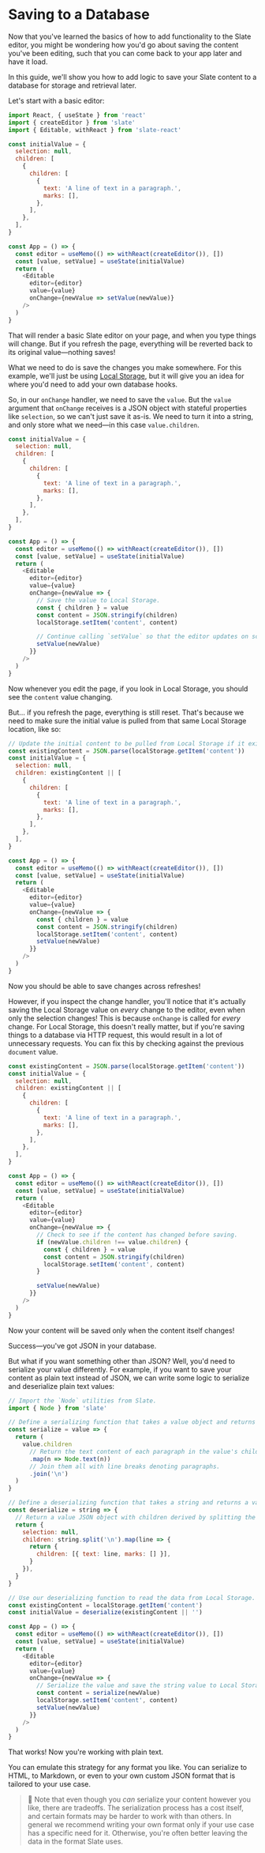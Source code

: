 # Saving to a Database

Now that you've learned the basics of how to add functionality to the Slate editor, you might be wondering how you'd go about saving the content you've been editing, such that you can come back to your app later and have it load.

In this guide, we'll show you how to add logic to save your Slate content to a database for storage and retrieval later.

Let's start with a basic editor:

```js
import React, { useState } from 'react'
import { createEditor } from 'slate'
import { Editable, withReact } from 'slate-react'

const initialValue = {
  selection: null,
  children: [
    {
      children: [
        {
          text: 'A line of text in a paragraph.',
          marks: [],
        },
      ],
    },
  ],
}

const App = () => {
  const editor = useMemo(() => withReact(createEditor()), [])
  const [value, setValue] = useState(initialValue)
  return (
    <Editable
      editor={editor}
      value={value}
      onChange={newValue => setValue(newValue)}
    />
  )
}
```

That will render a basic Slate editor on your page, and when you type things will change. But if you refresh the page, everything will be reverted back to its original value—nothing saves!

What we need to do is save the changes you make somewhere. For this example, we'll just be using [Local Storage](https://developer.mozilla.org/en-US/docs/Web/API/Window/localStorage), but it will give you an idea for where you'd need to add your own database hooks.

So, in our `onChange` handler, we need to save the `value`. But the `value` argument that `onChange` receives is a JSON object with stateful properties like `selection`, so we can't just save it as-is. We need to turn it into a string, and only store what we need—in this case `value.children`.

```js
const initialValue = {
  selection: null,
  children: [
    {
      children: [
        {
          text: 'A line of text in a paragraph.',
          marks: [],
        },
      ],
    },
  ],
}

const App = () => {
  const editor = useMemo(() => withReact(createEditor()), [])
  const [value, setValue] = useState(initialValue)
  return (
    <Editable
      editor={editor}
      value={value}
      onChange={newValue => {
        // Save the value to Local Storage.
        const { children } = value
        const content = JSON.stringify(children)
        localStorage.setItem('content', content)

        // Continue calling `setValue` so that the editor updates on screen.
        setValue(newValue)
      }}
    />
  )
}
```

Now whenever you edit the page, if you look in Local Storage, you should see the `content` value changing.

But... if you refresh the page, everything is still reset. That's because we need to make sure the initial value is pulled from that same Local Storage location, like so:

```js
// Update the initial content to be pulled from Local Storage if it exists.
const existingContent = JSON.parse(localStorage.getItem('content'))
const initialValue = {
  selection: null,
  children: existingContent || [
    {
      children: [
        {
          text: 'A line of text in a paragraph.',
          marks: [],
        },
      ],
    },
  ],
}

const App = () => {
  const editor = useMemo(() => withReact(createEditor()), [])
  const [value, setValue] = useState(initialValue)
  return (
    <Editable
      editor={editor}
      value={value}
      onChange={newValue => {
        const { children } = value
        const content = JSON.stringify(children)
        localStorage.setItem('content', content)
        setValue(newValue)
      }}
    />
  )
}
```

Now you should be able to save changes across refreshes!

However, if you inspect the change handler, you'll notice that it's actually saving the Local Storage value on _every_ change to the editor, even when only the selection changes! This is because `onChange` is called for _every_ change. For Local Storage, this doesn't really matter, but if you're saving things to a database via HTTP request, this would result in a lot of unnecessary requests. You can fix this by checking against the previous `document` value.

```js
const existingContent = JSON.parse(localStorage.getItem('content'))
const initialValue = {
  selection: null,
  children: existingContent || [
    {
      children: [
        {
          text: 'A line of text in a paragraph.',
          marks: [],
        },
      ],
    },
  ],
}

const App = () => {
  const editor = useMemo(() => withReact(createEditor()), [])
  const [value, setValue] = useState(initialValue)
  return (
    <Editable
      editor={editor}
      value={value}
      onChange={newValue => {
        // Check to see if the content has changed before saving.
        if (newValue.children !== value.children) {
          const { children } = value
          const content = JSON.stringify(children)
          localStorage.setItem('content', content)
        }

        setValue(newValue)
      }}
    />
  )
}
```

Now your content will be saved only when the content itself changes!

Success—you've got JSON in your database.

But what if you want something other than JSON? Well, you'd need to serialize your value differently. For example, if you want to save your content as plain text instead of JSON, we can write some logic to serialize and deserialize plain text values:

```js
// Import the `Node` utilities from Slate.
import { Node } from 'slate'

// Define a serializing function that takes a value object and returns a string.
const serialize = value => {
  return (
    value.children
      // Return the text content of each paragraph in the value's children.
      .map(n => Node.text(n))
      // Join them all with line breaks denoting paragraphs.
      .join('\n')
  )
}

// Define a deserializing function that takes a string and returns a value.
const deserialize = string => {
  // Return a value JSON object with children derived by splitting the string.
  return {
    selection: null,
    children: string.split('\n').map(line => {
      return {
        children: [{ text: line, marks: [] }],
      }
    }),
  }
}

// Use our deserializing function to read the data from Local Storage.
const existingContent = localStorage.getItem('content')
const initialValue = deserialize(existingContent || '')

const App = () => {
  const editor = useMemo(() => withReact(createEditor()), [])
  const [value, setValue] = useState(initialValue)
  return (
    <Editable
      editor={editor}
      value={value}
      onChange={newValue => {
        // Serialize the value and save the string value to Local Storage.
        const content = serialize(newValue)
        localStorage.setItem('content', content)
        setValue(newValue)
      }}
    />
  )
}
```

That works! Now you're working with plain text.

You can emulate this strategy for any format you like. You can serialize to HTML, to Markdown, or even to your own custom JSON format that is tailored to your use case.

> 🤖 Note that even though you _can_ serialize your content however you like, there are tradeoffs. The serialization process has a cost itself, and certain formats may be harder to work with than others. In general we recommend writing your own format only if your use case has a specific need for it. Otherwise, you're often better leaving the data in the format Slate uses.
